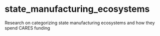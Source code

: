 # state_manufacturing_ecosystems
Research on categorizing state manufacturing ecosystems and how they spend CARES funding


